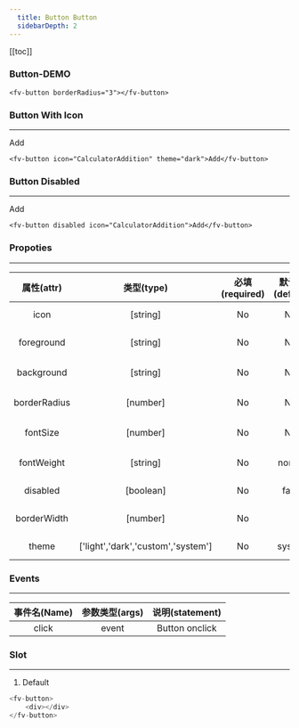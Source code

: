 ```yaml
---
  title: Button Button
  sidebarDepth: 2
---
```

  
[[toc]]

### Button-DEMO

<fv-button borderRadius="3"></fv-button>

```vue
<fv-button borderRadius="3"></fv-button>
```


### Button With Icon
---
<fv-button icon="CalculatorAddition" theme="dark">Add</fv-button>

```vue
<fv-button icon="CalculatorAddition" theme="dark">Add</fv-button>
```

### Button Disabled
---
<fv-button disabled icon="CalculatorAddition">Add</fv-button>

```vue
<fv-button disabled icon="CalculatorAddition">Add</fv-button>
```

### Propoties
---
|  属性(attr)  |             类型(type)             | 必填(required) | 默认值(default) |    说明(statement)    |
|:------------:|:----------------------------------:|:--------------:|:---------------:|:---------------------:|
|     icon     |              [string]              |       No       |       N/A       | Icon with Fabric-Icon |
|  foreground  |              [string]              |       No       |       N/A       |     Button 前景色     |
|  background  |              [string]              |       No       |       N/A       |     Button 背景色     |
| borderRadius |              [number]              |       No       |       N/A       |    Button 圆角大小    |
|   fontSize   |              [number]              |       No       |       N/A       |    Button 字体大小    |
|  fontWeight  |              [string]              |       No       |     normal      |   Button 字体粗细度   |
|   disabled   |             [boolean]              |       No       |      false      |    Disabled button    |
| borderWidth  |              [number]              |       No       |        2        |    Button 边框大小    |
|    theme     | ['light','dark','custom','system'] |       No       |     system      |     Custom theme      |

### Events
---
| 事件名(Name) | 参数类型(args) | 说明(statement) |
|:------------:|:--------------:|:---------------:|
|    click     |     event      | Button onclick  |

### Slot
---
1. Default

```javascript
<fv-button>
    <div></div>
</fv-button>
```